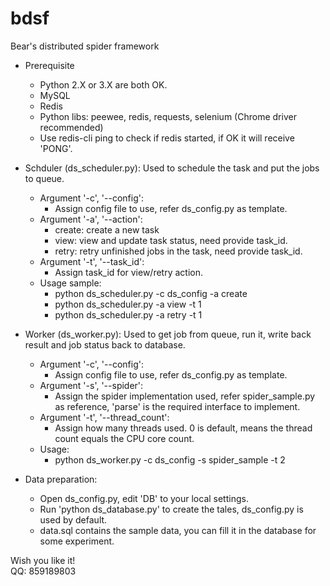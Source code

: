 # bdsf
Bear's distributed spider framework

- Prerequisite
  - Python 2.X or 3.X are both OK.
  - MySQL
  - Redis
  - Python libs: peewee, redis, requests, selenium (Chrome driver recommended)
  - Use redis-cli ping to check if redis started, if OK it will receive 'PONG'.
  
- Schduler (ds_scheduler.py): Used to schedule the task and put the jobs to queue.
  - Argument '-c', '--config':
    - Assign config file to use, refer ds_config.py as template.
  - Argument '-a', '--action':
    - create: create a new task
    - view: view and update task status, need provide task_id.
    - retry: retry unfinished jobs in the task, need provide task_id.
  - Argument '-t', '--task_id':
    - Assign task_id for view/retry action.
  - Usage sample:
    - python ds_scheduler.py -c ds_config -a create
    - python ds_scheduler.py -a view -t 1
    - python ds_scheduler.py -a retry -t 1
    
- Worker (ds_worker.py): Used to get job from queue, run it, write back result and job status back to database.
  - Argument '-c', '--config':
    - Assign config file to use, refer ds_config.py as template.
  - Argument '-s', '--spider':
    - Assign the spider implementation used, refer spider_sample.py as reference, 'parse' is the required interface to implement.
  - Argument '-t', '--thread_count':
    - Assign how many threads used. 0 is default, means the thread count equals the CPU core count.
  - Usage:
    - python ds_worker.py -c ds_config -s spider_sample -t 2
    
- Data preparation:
  - Open ds_config.py, edit 'DB' to your local settings.
  - Run 'python ds_database.py' to create the tales, ds_config.py is used by default.
  - data.sql contains the sample data, you can fill it in the database for some experiment.
  
Wish you like it!  
QQ: 859189803  
